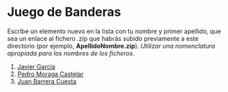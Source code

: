 Juego de Banderas
======

Escribe un elemento nuevo en la lista con tu nombre y primer apellido, que sea un enlace al fichero .zip que habrás subido previamente a este directorio (por ejemplo, **ApellidoNombre.zip**). *Utilizar una nomenclatura apropiada para los nombres de los ficheros*.

1. [Javier García](https://github.com/franlu/Programacion-Moviles/blob/main/Tema1/Practicas/01_Banderas/GuessTheFlag%20-%20Javier%20Garcia%20Ruiz.zip)
2. [Pedro Moraga Castelar](https://github.com/franlu/Programacion-Moviles/blob/main/Tema1/Practicas/01_Banderas/FlagsGame%20-%20Pedro%20Moraga%20Castelar.rar)
3. [Juan Barrera Cuesta](https://github.com/franlu/Programacion-Moviles/blob/main/Tema1/Practicas/01_Banderas/JuanBarreraCuesta_JuegoBanderas.zip)
